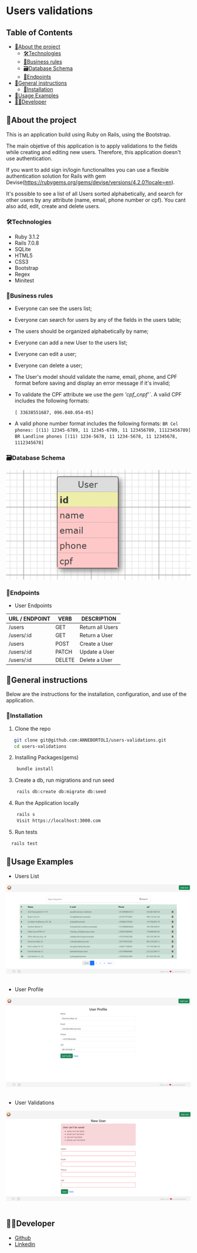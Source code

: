 # Users validations

<!-- TABLE OF CONTENTS -->

## Table of Contents

- [:notebook_with_decorative_cover:About the project](#notebook_with_decorative_coverabout-the-project)
  - [🛠️Technologies](#🛠️technologies)
  - [📑Business rules](#�business-rules)
  - [:card_file_box:Database Schema](#card_file_boxdatabase-schema)
  - [:truck:Endpoints](#truckendpoints)
- [:book:General instructions](#bookgeneral-instructions)
  - [:electric_plug:Installation](#electric_pluginstallation)
- [:book:Usage Examples](#bookusage-examples)
- [:technologist:Developer](#developer)

<!-- ABOUT THE PROJECT -->

## :notebook_with_decorative_cover:About the project

This is an application build using Ruby on Rails, using the Bootstrap.

The main objetive of this application is to apply validations to the fields while creating and editing new users. Therefore, this application doesn't use authentication.

If you want to add sign in/login functionalites you can use a flexible authentication solution for Rails with gem Devise(https://rubygems.org/gems/devise/versions/4.2.0?locale=en).

It's possible to see a list of all Users sorted alphabetically, and search for other users by any attribute (name, email, phone number or cpf). You cant also add, edit, create and delete users.

### 🛠️Technologies

<ul>
  <li>Ruby 3.1.2</li>
  <li>Rails 7.0.8</li>
  <li>SQLite</li>
  <li>HTML5</li>
  <li>CSS3</li>
  <li>Bootstrap</li>
  <li>Regex</li>
  <li>Minitest</li>
</ul>

### 📑Business rules

- Everyone can see the users list;
- Everyone can search for users by any of the fields in the users table;
- The users should be organized alphabetically by name;
- Everyone can add a new User to the users list;
- Everyone can edit a user;
- Everyone can delete a user;

- The User's model should validate the name, email, phone, and CPF format before saving and display an error message if it's invalid;

- To validate the CPF attribute we use the _gem 'cpf_cnpf'`_. A valid CPF includes the following formats:

  `[ 33638551687, 096.040.054-05]`

- A valid phone number format includes the following formats:
  `BR Cel phones: [(11) 12345-6789, 11 12345-6789, 11 123456789, 11123456789]`
  `BR Landline phones [(11) 1234-5678, 11 1234-5678, 11 12345678, 1112345678]`

### :card_file_box:Database Schema

<div align="center">
  <img src="public/user-table.png">
</div>

### :truck:Endpoints

- User Endpoints

| URL / ENDPOINT | VERB   | DESCRIPTION      |
| -------------- | ------ | ---------------- |
| /users         | GET    | Return all Users |
| /users/:id     | GET    | Return a User    |
| /users         | POST   | Create a User    |
| /users/:id     | PATCH  | Update a User    |
| /users/:id     | DELETE | Delete a User    |

<!-- GETTING STARTED -->

## :book:General instructions

Below are the instructions for the installation, configuration, and use of the application.

### :electric_plug:Installation

1. Clone the repo

```sh
   git clone git@github.com:ANNEBORTOLI/users-validations.git
   cd users-validations
```

2. Installing Packages(gems)

```sh
    bundle install
```

3. Create a db, run migrations and run seed

```sh
    rails db:create db:migrate db:seed
```

4. Run the Application locally

```sh
    rails s
    Visit https://localhost:3000.com
```

5. Run tests

```sh
  rails test
```

## :camera_flash:Usage Examples

- Users List
<div align="center">
  <img src="public/index.png">
</div>
<br>

- User Profile
<div align="center">
  <img src="public/user-profile.png">
</div>
<br>

- User Validations
<div align="center">
  <img src="public/new-user.png">
</div>
<br>

## :technologist:Developer

- [Github](https://github.com/ANNEBORTOLI)
- [Linkedin](https://www.linkedin.com/in/anne-bortoli/)
